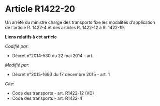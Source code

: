 # Article R1422-20

Un arrêté du ministre chargé des transports fixe les modalités d'application de l'article R. 1422-4 et des articles R.
1422-12 à R. 1422-19.

**Liens relatifs à cet article**

_Codifié par_:

  - Décret n°2014-530 du 22 mai 2014 - art.

_Modifié par_:

  - Décret n°2015-1693 du 17 décembre 2015 - art. 1

_Cite_:

  - Code des transports - art. R1422-12 (VD)
  - Code des transports - art. R1422-4
